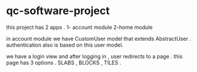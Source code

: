 # qc-software-project

this project has 2 apps . 
1- account module
2-home module

in account module we have CustomUser model that extends AbstractUser . 
authentication also is based on this user model.

we have a login view and after logging in , user redirects to a page . 
this page has 3 options .  SLABS , BLOCKS , TILES .
